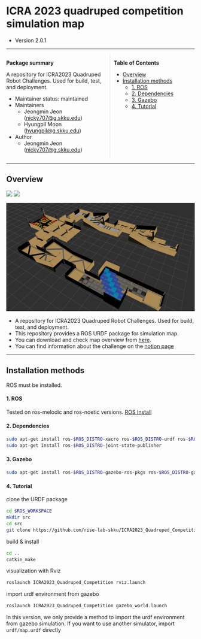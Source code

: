 # ICRA 2023 quadruped competition simulation map

- Version 2.0.1

---

<div style="display:flex;">
<div style="flex:50%; padding-right:10px; border-right: 1px solid #dcdde1">

**Package summary**

A repository for ICRA2023 Quadruped Robot Challenges. Used for build, test, and deployment.

- Maintainer status: maintained
- Maintainers
  - Jeongmin Jeon (nicky707@g.skku.edu)
  - Hyungpil Moon (hyungpil@g.skku.edu)
- Author
  - Jeongmin Jeon (nicky707@g.skku.edu)


</div>
<div style="flex:40%; padding-left:10px;">

**Table of Contents**
- [Overview](#overview)
- [Installation methods](#installation-methods)
    - [1. ROS](#1-ros)
    - [2. Dependencies](#2-dependencies)
    - [3. Gazebo](#3-gazebo)
    - [4. Tutorial](#4-tutorial)

</div>
</div>

---

## Overview

[<img src="https://cdn.asp.events/CLIENT_TFI_Lode_BAD7CE92_0DD6_8AE0_2284A46F94274BB5/sites/ICRA2023/media/Logos/ICRA-Final-Logo_ICRA-Main-Logo.jpg" width="200"/>](https://www.icra2023.org/competitions)
[<img src="https://www.ros.org/imgs/logo-white.png" width="200"/>](http://www.ros.org/)

<img src="doc/gazebo_map.png" width=""/>

- A repository for ICRA2023 Quadruped Robot Challenges. Used for build, test, and deployment.
- This repository provides a ROS URDF package for simulation map.
- You can download and check map overview from <a href="doc/ICRA2023_Quadruped_Robot_Challenges_map_overview.pdf" download>here</a>.
- You can find information about the challenge on the <a href="https://quadruped-robot-challenges.notion.site/">notion page </a>

---

## Installation methods

ROS must be installed.

#### 1. ROS

Tested on ros-melodic and ros-noetic versions. [ROS Install](http://wiki.ros.org/melodic/Installation/Ubuntu)

#### 2. Dependencies

```bash
sudo apt-get install ros-$ROS_DISTRO-xacro ros-$ROS_DISTRO-urdf ros-$ROS_DISTRO-urdf-tutorial
sudo apt-get install ros-$ROS_DISTRO-joint-state-publisher
```

#### 3. Gazebo

```bash
sudo apt-get install ros-$ROS_DISTRO-gazebo-ros-pkgs ros-$ROS_DISTRO-gazebo-ros-control
```


#### 4. Tutorial
clone the URDF package 
```bash
cd $ROS_WORKSPACE
mkdir src
cd src
git clone https://github.com/rise-lab-skku/ICRA2023_Quadruped_Competition
```

build & install
```bash
cd ..
catkin_make
```

visualization with Rviz
```bash
roslaunch ICRA2023_Quadruped_Competition rviz.launch 
```

import urdf environment from gazebo
```bash
roslaunch ICRA2023_Quadruped_Competition gazebo_world.launch 
```


In this version, we only provide a method to import the urdf environment from gazebo simulation. If you want to use another simulator, import `urdf/map.urdf` directly